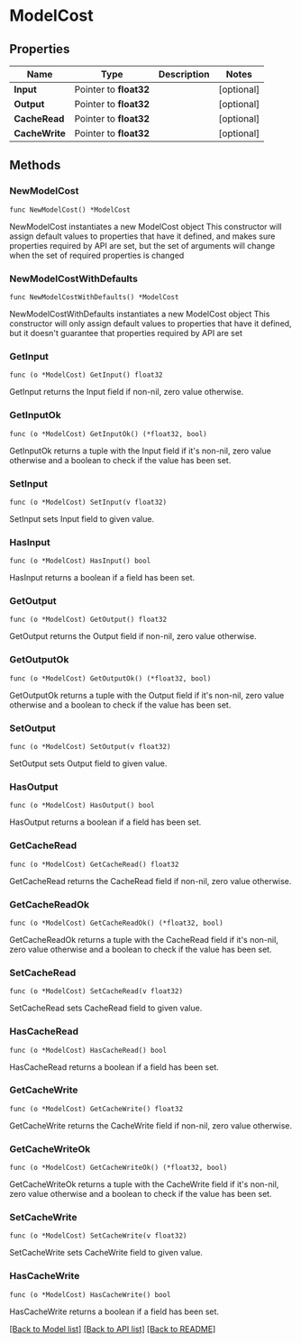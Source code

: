 # ModelCost

## Properties

Name | Type | Description | Notes
------------ | ------------- | ------------- | -------------
**Input** | Pointer to **float32** |  | [optional]
**Output** | Pointer to **float32** |  | [optional]
**CacheRead** | Pointer to **float32** |  | [optional]
**CacheWrite** | Pointer to **float32** |  | [optional]

## Methods

### NewModelCost

`func NewModelCost() *ModelCost`

NewModelCost instantiates a new ModelCost object
This constructor will assign default values to properties that have it defined,
and makes sure properties required by API are set, but the set of arguments
will change when the set of required properties is changed

### NewModelCostWithDefaults

`func NewModelCostWithDefaults() *ModelCost`

NewModelCostWithDefaults instantiates a new ModelCost object
This constructor will only assign default values to properties that have it defined,
but it doesn't guarantee that properties required by API are set

### GetInput

`func (o *ModelCost) GetInput() float32`

GetInput returns the Input field if non-nil, zero value otherwise.

### GetInputOk

`func (o *ModelCost) GetInputOk() (*float32, bool)`

GetInputOk returns a tuple with the Input field if it's non-nil, zero value otherwise
and a boolean to check if the value has been set.

### SetInput

`func (o *ModelCost) SetInput(v float32)`

SetInput sets Input field to given value.

### HasInput

`func (o *ModelCost) HasInput() bool`

HasInput returns a boolean if a field has been set.

### GetOutput

`func (o *ModelCost) GetOutput() float32`

GetOutput returns the Output field if non-nil, zero value otherwise.

### GetOutputOk

`func (o *ModelCost) GetOutputOk() (*float32, bool)`

GetOutputOk returns a tuple with the Output field if it's non-nil, zero value otherwise
and a boolean to check if the value has been set.

### SetOutput

`func (o *ModelCost) SetOutput(v float32)`

SetOutput sets Output field to given value.

### HasOutput

`func (o *ModelCost) HasOutput() bool`

HasOutput returns a boolean if a field has been set.

### GetCacheRead

`func (o *ModelCost) GetCacheRead() float32`

GetCacheRead returns the CacheRead field if non-nil, zero value otherwise.

### GetCacheReadOk

`func (o *ModelCost) GetCacheReadOk() (*float32, bool)`

GetCacheReadOk returns a tuple with the CacheRead field if it's non-nil, zero value otherwise
and a boolean to check if the value has been set.

### SetCacheRead

`func (o *ModelCost) SetCacheRead(v float32)`

SetCacheRead sets CacheRead field to given value.

### HasCacheRead

`func (o *ModelCost) HasCacheRead() bool`

HasCacheRead returns a boolean if a field has been set.

### GetCacheWrite

`func (o *ModelCost) GetCacheWrite() float32`

GetCacheWrite returns the CacheWrite field if non-nil, zero value otherwise.

### GetCacheWriteOk

`func (o *ModelCost) GetCacheWriteOk() (*float32, bool)`

GetCacheWriteOk returns a tuple with the CacheWrite field if it's non-nil, zero value otherwise
and a boolean to check if the value has been set.

### SetCacheWrite

`func (o *ModelCost) SetCacheWrite(v float32)`

SetCacheWrite sets CacheWrite field to given value.

### HasCacheWrite

`func (o *ModelCost) HasCacheWrite() bool`

HasCacheWrite returns a boolean if a field has been set.


[[Back to Model list]](../README.md#documentation-for-models) [[Back to API list]](../README.md#documentation-for-api-endpoints) [[Back to README]](../README.md)
